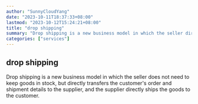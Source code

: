 ```yaml
---
author: "SunnyCloudYang"
date: "2023-10-11T18:37:33+08:00"
lastmod: "2023-10-12T15:24:21+08:00"
title: "drop shipping"
summary: "Drop shipping is a new business model in which the seller directly transfers the customer's order and shipment details to the supplier, and the supplier directly ships the goods to the customer."
categories: ["services"]
---
```


## drop shipping

Drop shipping is a new business model in which the seller does not need to keep goods in stock, but directly transfers the customer's order and shipment details to the supplier, and the supplier directly ships the goods to the customer.
